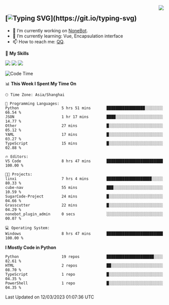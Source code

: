 <a href="#">
  <img align="right" src="https://github-readme-stats.vercel.app/api?username=mute23-code&count_private=true&show_icons=true&bg_color=15,f2f7fd,E0EAFC" />
</a>

[![Typing SVG](https://readme-typing-svg.herokuapp.com?size=25&duration=2500&color=8C43EA&vCenter=true&width=200&height=40&lines=Hi+there+%F0%9F%91%8B%F0%9F%8F%BB;I'm+mute.)](https://git.io/typing-svg)
-----


- 🔭 I’m currently working on [NoneBot](https://github.com/nonebot).
- 🌱 I’m currently learning: Vue, Encapsulation interface
- 📫 How to reach me: [QQ](http://wpa.qq.com/msgrd?v=3&uin=2740324073&site=qq&menu=yes).


🌟 **My Skills** 

![](https://img.shields.io/badge/-Python-3e74a2?style=flat-square&logo=Python&logoColor=fff)
![](https://img.shields.io/badge/-Node.js-339933?style=flat-square&logo=Node.js&logoColor=fff)
![](https://img.shields.io/badge/-Vue-4fc08d?style=flat-square&logo=Vue.js&logoColor=fff)

<!--START_SECTION:waka-->
![Code Time](http://img.shields.io/badge/Code%20Time-69%20hrs%2017%20mins-blue)

📊 **This Week I Spent My Time On** 

```text
🕑︎ Time Zone: Asia/Shanghai

💬 Programming Languages: 
Python                   5 hrs 51 mins       █████████████████░░░░░░░░   66.54 % 
JSON                     1 hr 17 mins        ████░░░░░░░░░░░░░░░░░░░░░   14.77 % 
Other                    27 mins             █░░░░░░░░░░░░░░░░░░░░░░░░   05.12 % 
YAML                     17 mins             █░░░░░░░░░░░░░░░░░░░░░░░░   03.27 % 
TypeScript               15 mins             █░░░░░░░░░░░░░░░░░░░░░░░░   02.88 % 

🔥 Editors: 
VS Code                  8 hrs 47 mins       █████████████████████████   100.00 % 

🐱‍💻 Projects: 
linxi                    7 hrs 4 mins        ████████████████████░░░░░   80.33 % 
cube-nav                 55 mins             ███░░░░░░░░░░░░░░░░░░░░░░   10.59 % 
SugarCode-Project        24 mins             █░░░░░░░░░░░░░░░░░░░░░░░░   04.66 % 
Grasscutter              22 mins             █░░░░░░░░░░░░░░░░░░░░░░░░   04.29 % 
nonebot_plugin_admin     0 secs              ░░░░░░░░░░░░░░░░░░░░░░░░░   00.07 % 

💻 Operating System: 
Windows                  8 hrs 47 mins       █████████████████████████   100.00 % 
```

**I Mostly Code in Python** 

```text
Python                   19 repos            █████████████████████░░░░   82.61 % 
HTML                     2 repos             ██░░░░░░░░░░░░░░░░░░░░░░░   08.70 % 
TypeScript               1 repo              █░░░░░░░░░░░░░░░░░░░░░░░░   04.35 % 
PowerShell               1 repo              █░░░░░░░░░░░░░░░░░░░░░░░░   04.35 % 
```




 Last Updated on 12/03/2023 01:07:36 UTC
<!--END_SECTION:waka-->

